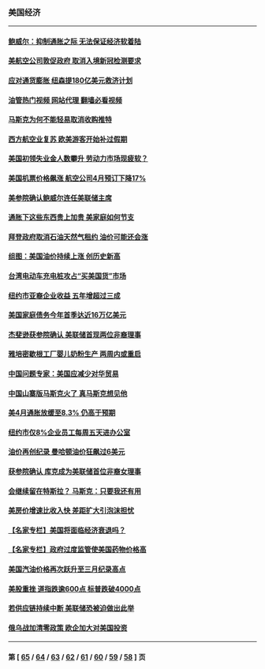 ### 美国经济
---
#### [鲍威尔：抑制通胀之际 无法保证经济软着陆](../../pages/ncid1078158/n13736217.md?05141245) 
#### [美航空公司敦促政府 取消入境新冠检测要求](../../pages/ncid1078158/n13736159.md?05141245) 
#### [应对通货膨胀 纽森提180亿美元救济计划](../../pages/ncid1078158/n13736230.md?05141245) 
#### [油管热门视频 网站代理 翻墙必看视频](http://209.222.30.114:81/youtube.html?05141245)
#### [马斯克为何不能轻易取消收购推特](../../pages/ncid1078158/n13736176.md?05141245) 
#### [西方航空业复苏 欧美游客开始补过假期](../../pages/ncid1078158/n13735890.md?05141245) 
#### [美国初领失业金人数攀升 劳动力市场现疲软？](../../pages/ncid1078158/n13735138.md?05141245) 
#### [美国机票价格飙涨 航空公司4月预订下降17%](../../pages/ncid1078158/n13734941.md?05141245) 
#### [美参院确认鲍威尔连任美联储主席](../../pages/ncid1078158/n13734781.md?05141245) 
#### [通胀下这些东西贵上加贵 美家庭如何节支](../../pages/ncid1078158/n13734745.md?05141245) 
#### [拜登政府取消石油天然气租约 油价可能还会涨](../../pages/ncid1078158/n13734685.md?05141245) 
#### [组图：美国油价持续上涨 创历史新高](../../pages/ncid1078158/n13734208.md?05141245) 
#### [台湾电动车充电桩攻占“买美国货”市场](../../pages/ncid1078158/n13734140.md?05141245) 
#### [纽约市亚裔企业收益 五年增超过三成](../../pages/ncid1078158/n13734040.md?05141245) 
#### [美国家庭债务今年首季达近16万亿美元](../../pages/ncid1078158/n13733923.md?05141245) 
#### [杰斐逊获参院确认 美联储首现两位非裔理事](../../pages/ncid1078158/n13733833.md?05141245) 
#### [雅培密歇根工厂婴儿奶粉生产 两周内或重启](../../pages/ncid1078158/n13733653.md?05141245) 
#### [中国问题专家：美国应减少对华贸易](../../pages/ncid1078158/n13733444.md?05141245) 
#### [中国山寨版马斯克火了 真马斯克想见他](../../pages/ncid1078158/n13733559.md?05141245) 
#### [美4月通胀放缓至8.3% 仍高于预期](../../pages/ncid1078158/n13733293.md?05141245) 
#### [纽约市仅8%企业员工每周五天进办公室](../../pages/ncid1078158/n13732820.md?05141245) 
#### [油价再创纪录  曼哈顿油价狂飙过6美元](../../pages/ncid1078158/n13732756.md?05141245) 
#### [获参院确认 库克成为美联储首位非裔女理事](../../pages/ncid1078158/n13732610.md?05141245) 
#### [会继续留在特斯拉？ 马斯克：只要我还有用](../../pages/ncid1078158/n13732437.md?05141245) 
#### [美房价增速比收入快 差距扩大引泡沫担忧](../../pages/ncid1078158/n13732492.md?05141245) 
#### [【名家专栏】美国将面临经济衰退吗？](../../pages/ncid1078158/n13732121.md?05141245) 
#### [【名家专栏】政府过度监管使美国药物价格高](../../pages/ncid1078158/n13731332.md?05141245) 
#### [美国汽油价格再次跃升至三月纪录高点](../../pages/ncid1078158/n13731617.md?05141245) 
#### [美股重挫 道指跌逾600点 标普跌破4000点](../../pages/ncid1078158/n13731602.md?05141245) 
#### [若供应链持续中断 美联储恐被迫做出此举](../../pages/ncid1078158/n13731521.md?05141245) 
#### [俄乌战加清零政策 欧企加大对美国投资](../../pages/ncid1078158/n13730219.md?05141245) 

---
#### 第 [ [65](./65.md?05141245) / [64](./64.md?05141245) / [63](./63.md?05141245) / [62](./62.md?05141245) / [61](./61.md?05141245) / [60](./60.md?05141245) / [59](./59.md?05141245) / [58](./58.md?05141245) ] 页
